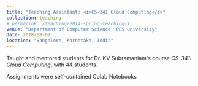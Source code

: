 ```yaml
---
title: "Teaching Assistant: <i>CS-341 Cloud Computing</i>"
collection: teaching
# permalink: /teaching/2014-spring-teaching-1
venue: "Department of Computer Science, PES University"
date: 2018-08-07
location: "Bangalore, Karnataka, India"
---
```


Taught and mentored students for Dr. KV Subramaniam's course <em>CS-341: Cloud Computing</em>, with 44 students.

Assignments were self-contained Colab Notebooks 